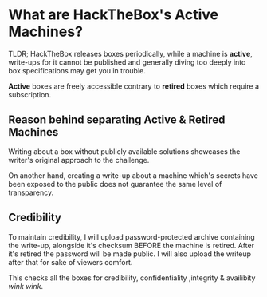 # What are HackTheBox's Active Machines?
TLDR; HackTheBox releases boxes periodically, while a machine is **active**, write-ups for it cannot be published and generally diving too deeply into box specifications may get you in trouble.

**Active** boxes are freely accessible contrary to **retired** boxes which require a subscription.

## Reason behind separating Active & Retired Machines
Writing about a box without publicly available solutions showcases the writer's original approach to the challenge.

On another hand, creating a write-up about a machine which's secrets have been exposed to the public does not guarantee the same level of transparency.

## Credibility
To maintain credibility, I will upload password-protected archive containing the write-up, alongside it's checksum BEFORE the machine is retired.
After it's retired the password will be made public. I will also upload the writeup after that for sake of viewers comfort.

This checks all the boxes for credibility, confidentiality ,integrity & availibity *wink wink*.
